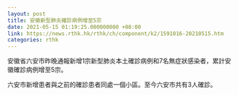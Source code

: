 ```yaml
---
layout: post
title: 安徽新型肺炎確診病例增至5宗
date: 2021-05-15 01:19:25.000000000 +08:00
link: https://news.rthk.hk/rthk/ch/component/k2/1591016-20210515.htm
categories: rthk
---
```


安徽省六安市昨晚通報新增1宗新型肺炎本土確診病例和7名無症狀感染者，累計安徽確診病例增至5宗。

六安市新增患者與之前的確診患者同處一個小區。至今六安市共有3人確診。
